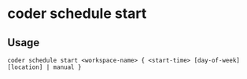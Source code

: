 # coder schedule start

## Usage

```console
coder schedule start <workspace-name> { <start-time> [day-of-week] [location] | manual }
```